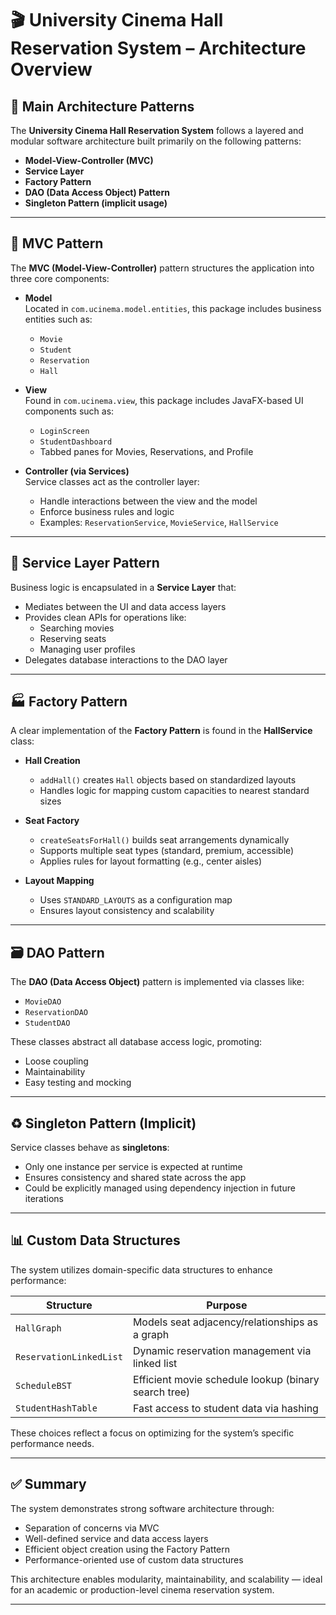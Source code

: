 # 🎬 University Cinema Hall Reservation System – Architecture Overview

## 📐 Main Architecture Patterns

The **University Cinema Hall Reservation System** follows a layered and modular software architecture built primarily on the following patterns:

- **Model-View-Controller (MVC)**
- **Service Layer**
- **Factory Pattern**
- **DAO (Data Access Object) Pattern**
- **Singleton Pattern (implicit usage)**

---

## 🧩 MVC Pattern

The **MVC (Model-View-Controller)** pattern structures the application into three core components:

- **Model**  
  Located in `com.ucinema.model.entities`, this package includes business entities such as:
  - `Movie`
  - `Student`
  - `Reservation`
  - `Hall`

- **View**  
  Found in `com.ucinema.view`, this package includes JavaFX-based UI components such as:
  - `LoginScreen`
  - `StudentDashboard`
  - Tabbed panes for Movies, Reservations, and Profile

- **Controller (via Services)**  
  Service classes act as the controller layer:
  - Handle interactions between the view and the model
  - Enforce business rules and logic
  - Examples: `ReservationService`, `MovieService`, `HallService`

---

## 🧪 Service Layer Pattern

Business logic is encapsulated in a **Service Layer** that:

- Mediates between the UI and data access layers
- Provides clean APIs for operations like:
  - Searching movies
  - Reserving seats
  - Managing user profiles
- Delegates database interactions to the DAO layer

---

## 🏭 Factory Pattern

A clear implementation of the **Factory Pattern** is found in the **HallService** class:

- **Hall Creation**
  - `addHall()` creates `Hall` objects based on standardized layouts
  - Handles logic for mapping custom capacities to nearest standard sizes

- **Seat Factory**
  - `createSeatsForHall()` builds seat arrangements dynamically
  - Supports multiple seat types (standard, premium, accessible)
  - Applies rules for layout formatting (e.g., center aisles)

- **Layout Mapping**
  - Uses `STANDARD_LAYOUTS` as a configuration map
  - Ensures layout consistency and scalability

---

## 🗃 DAO Pattern

The **DAO (Data Access Object)** pattern is implemented via classes like:

- `MovieDAO`
- `ReservationDAO`
- `StudentDAO`

These classes abstract all database access logic, promoting:

- Loose coupling
- Maintainability
- Easy testing and mocking

---

## ♻️ Singleton Pattern (Implicit)

Service classes behave as **singletons**:

- Only one instance per service is expected at runtime
- Ensures consistency and shared state across the app
- Could be explicitly managed using dependency injection in future iterations

---

## 📊 Custom Data Structures

The system utilizes domain-specific data structures to enhance performance:

| Structure               | Purpose                                               |
|-------------------------|-------------------------------------------------------|
| `HallGraph`             | Models seat adjacency/relationships as a graph        |
| `ReservationLinkedList` | Dynamic reservation management via linked list        |
| `ScheduleBST`           | Efficient movie schedule lookup (binary search tree)  |
| `StudentHashTable`      | Fast access to student data via hashing               |

These choices reflect a focus on optimizing for the system’s specific performance needs.

---

## ✅ Summary

The system demonstrates strong software architecture through:

- Separation of concerns via MVC
- Well-defined service and data access layers
- Efficient object creation using the Factory Pattern
- Performance-oriented use of custom data structures

This architecture enables modularity, maintainability, and scalability — ideal for an academic or production-level cinema reservation system.

---
